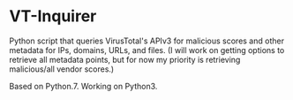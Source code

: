 # VT-Inquirer
Python script that queries VirusTotal's APIv3 for malicious scores and other metadata for IPs, domains, URLs, and files.
(I will work on getting options to retrieve all metadata points, but for now my priority is retrieving malicious/all vendor scores.)

Based on Python.7. Working on Python3.
